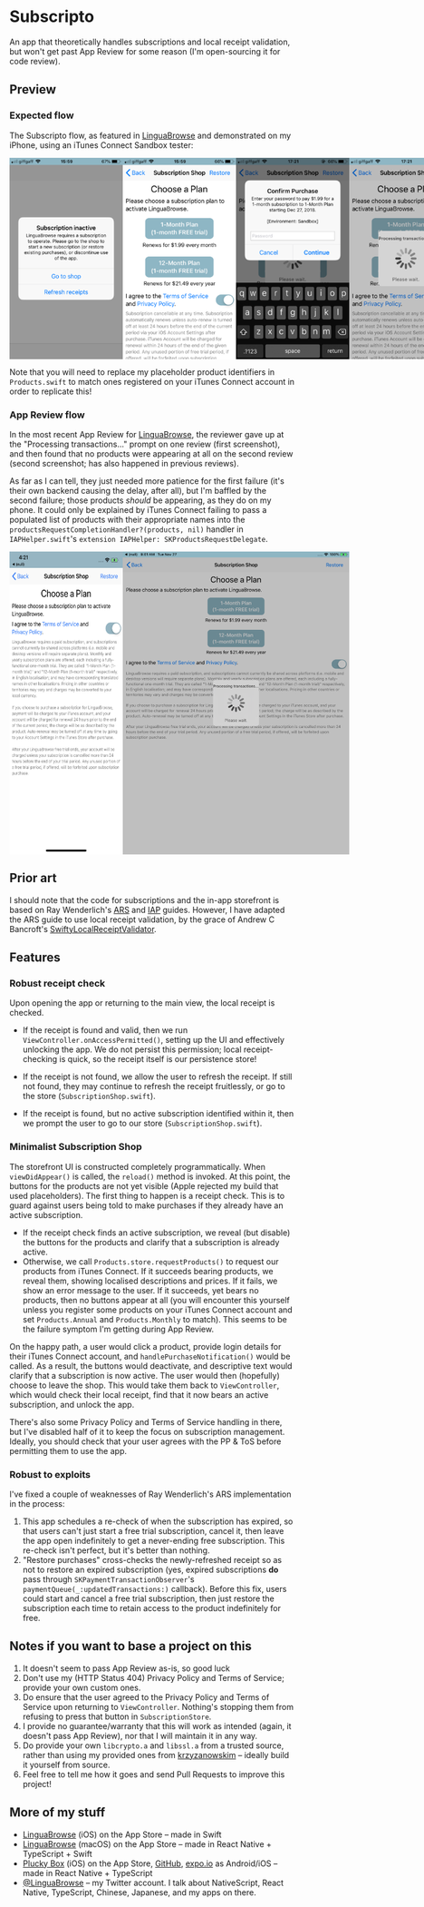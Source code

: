 # Subscripto

An app that theoretically handles subscriptions and local receipt validation, but won't get past App Review for some reason (I'm open-sourcing it for code review).

## Preview

### Expected flow

The Subscripto flow, as featured in [LinguaBrowse](https://itunes.apple.com/us/app/linguabrowse/id1281350165?ls=1&mt=8) and demonstrated on my iPhone, using an iTunes Connect Sandbox tester:

<div style="display: flex; width: 100%;">
    <img src="/screenshots/0.PNG" width="200px"</img>
    <img src="/screenshots/1.PNG" width="200px"</img>
    <img src="/screenshots/2.PNG" width="200px"</img>
    <img src="/screenshots/3.PNG" width="200px"</img>
    <img src="/screenshots/4.PNG" width="200px"</img>
    <img src="/screenshots/5.PNG" width="200px"</img>
    <img src="/screenshots/6.PNG" width="200px"</img>
    <img src="/screenshots/7.PNG" width="200px"</img>
</div>

Note that you will need to replace my placeholder product identifiers in `Products.swift` to match ones registered on your iTunes Connect account in order to replicate this!

### App Review flow

In the most recent App Review for [LinguaBrowse](https://itunes.apple.com/us/app/linguabrowse/id1281350165?ls=1&mt=8), the reviewer gave up at the "Processing transactions..." prompt on one review (first screenshot), and then found that no products were appearing at all on the second review (second screenshot; has also happened in previous reviews).

As far as I can tell, they just needed more patience for the first failure (it's their own backend causing the delay, after all), but I'm baffled by the second failure; those products *should* be appearing, as they do on my phone. It could only be explained by iTunes Connect failing to pass a populated list of products with their appropriate names into the `productsRequestCompletionHandler?(products, nil)` handler in `IAPHelper.swift`'s `extension IAPHelper: SKProductsRequestDelegate`.

<div style="display: flex; width: 100%;">
    <img src="/screenshots/review0.PNG" width="200px"</img>
    <img src="/screenshots/review1.PNG" width="400px"</img>
</div>

## Prior art

I should note that the code for subscriptions and the in-app storefront is based on Ray Wenderlich's [ARS](https://www.raywenderlich.com/659-in-app-purchases-auto-renewable-subscriptions-tutorial) and [IAP](https://www.raywenderlich.com/5456-in-app-purchase-tutorial-getting-started) guides. However, I have adapted the ARS guide to use local receipt validation, by the grace of Andrew C Bancroft's [SwiftyLocalReceiptValidator](https://github.com/andrewcbancroft/SwiftyLocalReceiptValidator).


## Features

### Robust receipt check

Upon opening the app or returning to the main view, the local receipt is checked.

* If the receipt is found and valid, then we run `ViewController.onAccessPermitted()`, setting up the UI and effectively unlocking the app. We do not persist this permission; local receipt-checking is quick, so the receipt itself is our persistence store!

* If the receipt is not found, we allow the user to refresh the receipt. If still not found, they may continue to refresh the receipt fruitlessly, or go to the store (`SubscriptionShop.swift`).

* If the receipt is found, but no active subscription identified within it, then we prompt the user to go to our store (`SubscriptionShop.swift`). 

### Minimalist Subscription Shop

The storefront UI is constructed completely programmatically. When `viewDidAppear()` is called, the `reload()` method is invoked. At this point, the buttons for the products are not yet visible (Apple rejected my build that used placeholders). The first thing to happen is a receipt check. This is to guard against users being told to make purchases if they already have an active subscription.

* If the receipt check finds an active subscription, we reveal (but disable) the buttons for the products and clarify that a subscription is already active.
* Otherwise, we call `Products.store.requestProducts()` to request our products from iTunes Connect. If it succeeds bearing products, we reveal them, showing localised descriptions and prices. If it fails, we show an error message to the user. If it succeeds, yet bears no products, then no buttons appear at all (you will encounter this yourself unless you register some products on your iTunes Connect account and set `Products.Annual` and `Products.Monthly` to match). This seems to be the failure symptom I'm getting during App Review.

On the happy path, a user would click a product, provide login details for their iTunes Connect account, and `handlePurchaseNotification()` would be called. As a result, the buttons would deactivate, and descriptive text would clarify that a subscription is now active. The user would then (hopefully) choose to leave the shop. This would take them back to `ViewController`, which would check their local receipt, find that it now bears an active subscription, and unlock the app.

There's also some Privacy Policy and Terms of Service handling in there, but I've disabled half of it to keep the focus on subscription management. Ideally, you should check that your user agrees with the PP & ToS before permitting them to use the app. 

### Robust to exploits

I've fixed a couple of weaknesses of Ray Wenderlich's ARS implementation in the process:

1. This app schedules a re-check of when the subscription has expired, so that users can't just start a free trial subscription, cancel it, then leave the app open indefinitely to get a never-ending free subscription. This re-check isn't perfect, but it's better than nothing.
2. "Restore purchases" cross-checks the newly-refreshed receipt so as not to restore an expired subscription (yes, expired subscriptions **do** pass through `SKPaymentTransactionObserver`'s `paymentQueue(_:updatedTransactions:)` callback). Before this fix, users could start and cancel a free trial subscription, then just restore the subscription each time to retain access to the product indefinitely for free.

## Notes if you want to base a project on this

1. It doesn't seem to pass App Review as-is, so good luck
2. Don't use my (HTTP Status 404) Privacy Policy and Terms of Service; provide your own custom ones.
3. Do ensure that the user agreed to the Privacy Policy and Terms of Service upon returning to `ViewController`. Nothing's stopping them from refusing to press that button in `SubscriptionStore`.
4. I provide no guarantee/warranty that this will work as intended (again, it doesn't pass App Review), nor that I will maintain it in any way. 
5. Do provide your own `libcrypto.a` and `libssl.a` from a trusted source, rather than using my provided ones from [krzyzanowskim](https://github.com/krzyzanowskim/OpenSSL) – ideally build it yourself from source. 
6. Feel free to tell me how it goes and send Pull Requests to improve this project!

## More of my stuff

* [LinguaBrowse](https://itunes.apple.com/us/app/linguabrowse/id1281350165?ls=1&mt=8) (iOS) on the App Store – made in Swift
* [LinguaBrowse](https://itunes.apple.com/gb/app/linguabrowse/id1422884180?mt=12) (macOS) on the App Store – made in React Native + TypeScript + Swift
* [Plucky Box](https://itunes.apple.com/us/app/plucky-box/id1375337845?ls=1&mt=8) (iOS) on the App Store, [GitHub](https://github.com/shirakaba/react-native-typescript-2d-game), [expo.io](https://expo.io/@bottledlogic/the-box) as Android/iOS – made in React Native + TypeScript
* [@LinguaBrowse](https://twitter.com/LinguaBrowse) – my Twitter account. I talk about NativeScript, React Native, TypeScript, Chinese, Japanese, and my apps on there.